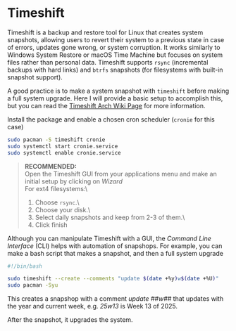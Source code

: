 # Timeshift

Timeshift is a backup and restore tool for Linux that creates system snapshots, allowing users to revert their system to a previous state in case of errors, updates gone wrong, or system corruption. It works similarly to Windows System Restore or macOS Time Machine but focuses on system files rather than personal data. Timeshift supports `rsync` (incremental backups with hard links) and `btrfs` snapshots (for filesystems with built-in snapshot support).

A good practice is to make a system snapshot with `timeshift` before making a full system upgrade. Here I will provide a basic setup to accomplish this, but you can read the [Timeshift Arch Wiki Page](https://wiki.archlinux.org/title/Timeshift) for more information.

Install the package and enable a chosen cron scheduler (`cronie` for this case)
```bash
sudo pacman -S timeshift cronie
sudo systemctl start cronie.service
sudo systemctl enable cronie.service
```
> __RECOMMENDED:__   
> Open the Timeshift GUI from your applications menu and make an initial setup by clicking on _Wizard_\
> For ext4 filesystems:\
> 1. Choose `rsync`.\
> 2. Choose your disk.\
> 3. Select daily snapshots and keep from 2-3 of them.\
> 4. Click finish

Although you can manipulate Timeshift with a GUI, the _Command Line Interface_ (CLI) helps with automation of snapshops. For example, you can make a bash script that makes a snapshot, and then a full system upgrade
```bash
#!/bin/bash

sudo timeshift --create --comments "update $(date +%y)w$(date +%U)"
sudo pacman -Syu
```

This creates a snapshop with a comment _update ##w##_ that updates with the year and current week, e.g. _25w13_ is Week 13 of 2025.

After the snapshot, it upgrades the system.


